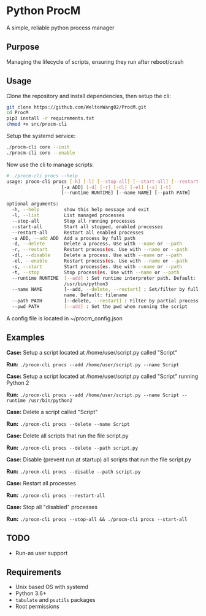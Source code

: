
# Python ProcM

A simple, reliable python process manager

## Purpose
Managing the lifecycle of scripts, ensuring they run after reboot/crash
## Usage
Clone the repository and install dependencies, then setup the cli:
```bash
git clone https://github.com/WeltonWang02/ProcM.git
cd ProcM
pip3 install -r requirements.txt
chmod +x src/procm-cli
```
Setup the systemd service:

```bash
./procm-cli core --init
./procm-cli core --enable
```
Now use the cli to manage scripts:
```bash
# ./procm-cli procs --help
usage: procm-cli procs [-h] [-l] [--stop-all] [--start-all] [--restart-all]
                    [-a ADD] [-d] [-r] [-dl] [-el] [-s] [-t]
                    [--runtime RUNTIME] [--name NAME] [--path PATH]

optional arguments:
  -h, --help         show this help message and exit
  -l, --list         List managed processes
  --stop-all         Stop all running processes
  --start-all        Start all stopped, enabled processes
  --restart-all      Restart all enabled processes
  -a ADD, --add ADD  Add a process by full path
  -d, --delete       Delete a process. Use with --name or --path
  -r, --restart      Restart process(es. Use with --name or --path
  -dl, --disable     Delete a process. Use with --name or --path
  -el, --enable      Restart process(es. Use with --name or --path
  -s, --start        Start process(es. Use with --name or --path
  -t, --stop         Stop process(es. Use with --name or --path
  --runtime RUNTIME  [--add] : Set runtime interpreter path. Default:
                     /usr/bin/python3
  --name NAME        [--add, --delete, --restart] : Set/filter by full process
                     name. Default: filename
  --path PATH        [--delete, --restart] : Filter by partial process path
  --pwd PATH         [--add] : Set the pwd when running the script
```
A config file is located in ~/procm_config.json

## Examples

**Case:** Setup a script located at /home/user/script.py called "Script"

**Run:** `./procm-cli procs --add /home/user/script.py --name Script`

**Case:** Setup a script located at /home/user/script.py called "Script" running Python 2

**Run:** `./procm-cli procs --add /home/user/script.py --name Script --runtime /usr/bin/python2`

**Case:** Delete a script called "Script"

**Run:** `./procm-cli procs --delete --name Script`

**Case:** Delete all scripts that run the file script.py

**Run:** `./procm-cli procs --delete --path script.py`

**Case:** Disable (prevent run at startup) all scripts that run the file script.py

**Run:** `./procm-cli procs --disable --path script.py`

**Case:** Restart all processes

**Run:** `./procm-cli procs --restart-all`

**Case:** Stop all "disabled" processes

**Run:** `./procm-cli procs --stop-all && ./procm-cli procs --start-all`

## TODO
- Run-as user support
## Requirements
- Unix based OS with systemd
- Python 3.6+
- `tabulate` and `psutils` packages
- Root permissions
